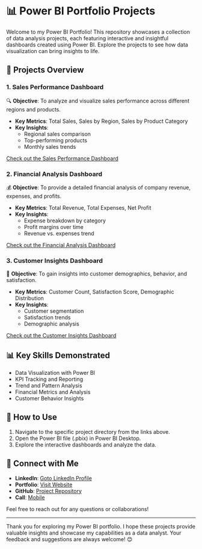 # 📊 Power BI Portfolio Projects

Welcome to my Power BI Portfolio! This repository showcases a collection of data analysis projects, each featuring interactive and insightful dashboards created using Power BI. Explore the projects to see how data visualization can bring insights to life.

## 📁 Projects Overview

### 1. Sales Performance Dashboard
🔍 **Objective**: To analyze and visualize sales performance across different regions and products.
- **Key Metrics**: Total Sales, Sales by Region, Sales by Product Category
- **Key Insights**:
  - Regional sales comparison
  - Top-performing products
  - Monthly sales trends

[Check out the Sales Performance Dashboard](https://github.com/AniruddhaDas1/Data_Analyst_Projects/tree/main/Power%20BI%20Portfolio%20Projects/Pizza%20Hut%20Sales%20Dashboard)

### 2. Financial Analysis Dashboard
💰 **Objective**: To provide a detailed financial analysis of company revenue, expenses, and profits.
- **Key Metrics**: Total Revenue, Total Expenses, Net Profit
- **Key Insights**:
  - Expense breakdown by category
  - Profit margins over time
  - Revenue vs. expenses trend

[Check out the Financial Analysis Dashboard]()

### 3. Customer Insights Dashboard
👥 **Objective**: To gain insights into customer demographics, behavior, and satisfaction.
- **Key Metrics**: Customer Count, Satisfaction Score, Demographic Distribution
- **Key Insights**:
  - Customer segmentation
  - Satisfaction trends
  - Demographic analysis

[Check out the Customer Insights Dashboard](https://github.com/AniruddhaDas1/Data_Analyst_Projects/tree/main/Power%20BI%20Portfolio%20Projects/Customer%20Insights%20Dashboard)

## 📊 Key Skills Demonstrated
- Data Visualization with Power BI
- KPI Tracking and Reporting
- Trend and Pattern Analysis
- Financial Metrics and Analysis
- Customer Behavior Insights

## 🚀 How to Use
1. Navigate to the specific project directory from the links above.
2. Open the Power BI file (.pbix) in Power BI Desktop.
3. Explore the interactive dashboards and analyze the data.

## 🌟 Connect with Me
- **LinkedIn**: [Goto LinkedIn Profile](https://www.linkedin.com/in/aniruddha1/)
- **Portfolio**: [Visit Website](https://linktr.ee/aniruddha_das)
- **GitHub**: [Project Repository](https://github.com/AniruddhaDas1)
- **Call**: [Mobile](+919123987124)

Feel free to reach out for any questions or collaborations!

---

Thank you for exploring my Power BI portfolio. I hope these projects provide valuable insights and showcase my capabilities as a data analyst. Your feedback and suggestions are always welcome! 😊
